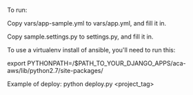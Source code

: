 To run:

  Copy vars/app-sample.yml to vars/app.yml, and fill it in.

  Copy sample.settings.py to settings.py, and fill it in.

To use a virtualenv install of ansible, you'll need to run this:

  export PYTHONPATH=/$PATH_TO_YOUR_DJANGO_APPS/aca-aws/lib/python2.7/site-packages/

Example of deploy:
  python deploy.py <project_tag>
